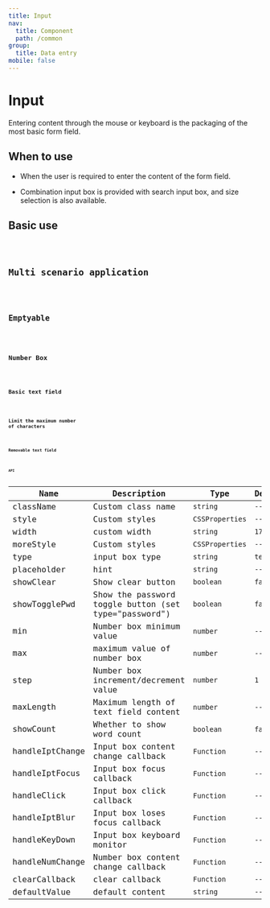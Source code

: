 ```yaml
---
title: Input
nav:
  title: Component
  path: /common
group:
  title: Data entry
mobile: false
---
```


# Input

Entering content through the mouse or keyboard is the packaging of the most basic form field.

## When to use

- When the user is required to enter the content of the form field.

- Combination input box is provided with search input box, and size selection is also available.

## Basic use

<code src="./demos/index1.tsx" />

## Multi scenario application

<code src="./demos/index2.tsx" />

## Emptyable

<code src="./demos/index3.tsx" />

## Number Box

<code src="./demos/index5.tsx" />

## Basic text field

<code src="./demos/index6.tsx"/>

## Limit the maximum number of characters

<code src="./demos/index7.tsx"/>

## Removable text field

<code src="./demos/index8.tsx"/>

## API

| Name | Description | Type | Default |
| --- | --- | --- | --- |
| className | Custom class name | `string` | `--` |
| style | Custom styles | `CSSProperties` | `--` |
| width | custom width | `string` | `170px` |
| moreStyle | Custom styles | `CSSProperties` | `--` |
| type | input box type | `string` | `text` |
| placeholder | hint | `string` | `--` |
| showClear | Show clear button | `boolean` | `false` |
| showTogglePwd | Show the password toggle button (set type="password") | `boolean` | `false` |
| min | Number box minimum value | `number` | `--` |
| max | maximum value of number box | `number` | `--` |
| step | Number box increment/decrement value | `number` | `1` |
| maxLength | Maximum length of text field content | `number` | `--` |
| showCount | Whether to show word count | `boolean` | `false` |
| handleIptChange | Input box content change callback | `Function` | `--` |
| handleIptFocus | Input box focus callback | `Function` | `--` |
| handleClick | Input box click callback | `Function` | `--` |
| handleIptBlur | Input box loses focus callback | `Function` | `--` |
| handleKeyDown | Input box keyboard monitor | `Function` | `--` |
| handleNumChange | Number box content change callback | `Function` | `--` |
| clearCallback | clear callback | `Function` | `--` |
| defaultValue | default content | `string` | `--` |
